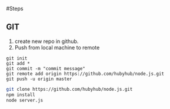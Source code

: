 #Steps

## GIT
1. create new repo in github.
2. Push from local machine to remote

```
git init
git add * 
git commit -m "commit message"
git remote add origin https://github.com/hubyhub/node.js.git
git push -u origin master
```


```bash
git clone https://github.com/hubyhub/node.js.git
npm install
node server.js
```

